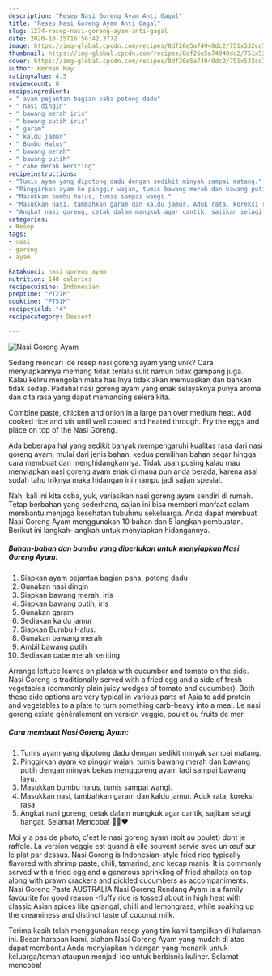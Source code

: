 ```yaml
---
description: "Resep Nasi Goreng Ayam Anti Gagal"
title: "Resep Nasi Goreng Ayam Anti Gagal"
slug: 1274-resep-nasi-goreng-ayam-anti-gagal
date: 2020-10-15T16:56:42.377Z
image: https://img-global.cpcdn.com/recipes/8df26e5a74940dc2/751x532cq70/nasi-goreng-ayam-foto-resep-utama.jpg
thumbnail: https://img-global.cpcdn.com/recipes/8df26e5a74940dc2/751x532cq70/nasi-goreng-ayam-foto-resep-utama.jpg
cover: https://img-global.cpcdn.com/recipes/8df26e5a74940dc2/751x532cq70/nasi-goreng-ayam-foto-resep-utama.jpg
author: Herman Ray
ratingvalue: 4.5
reviewcount: 8
recipeingredient:
- " ayam pejantan bagian paha potong dadu"
- " nasi dingin"
- " bawang merah iris"
- " bawang putih iris"
- " garam"
- " kaldu jamur"
- " Bumbu Halus"
- " bawang merah"
- " bawang putih"
- " cabe merah keriting"
recipeinstructions:
- "Tumis ayam yang dipotong dadu dengan sedikit minyak sampai matang."
- "Pinggirkan ayam ke pinggir wajan, tumis bawang merah dan bawang putih dengan minyak bekas menggoreng ayam tadi sampai bawang layu."
- "Masukkan bumbu halus, tumis sampai wangi."
- "Masukkan nasi, tambahkan garam dan kaldu jamur. Aduk rata, koreksi rasa."
- "Angkat nasi goreng, cetak dalam mangkuk agar cantik, sajikan selagi hangat. Selamat Mencoba! 🖐🏻❤"
categories:
- Resep
tags:
- nasi
- goreng
- ayam

katakunci: nasi goreng ayam 
nutrition: 140 calories
recipecuisine: Indonesian
preptime: "PT27M"
cooktime: "PT51M"
recipeyield: "4"
recipecategory: Dessert

---
```



![Nasi Goreng Ayam](https://img-global.cpcdn.com/recipes/8df26e5a74940dc2/751x532cq70/nasi-goreng-ayam-foto-resep-utama.jpg)

Sedang mencari ide resep nasi goreng ayam yang unik? Cara menyiapkannya memang tidak terlalu sulit namun tidak gampang juga. Kalau keliru mengolah maka hasilnya tidak akan memuaskan dan bahkan tidak sedap. Padahal nasi goreng ayam yang enak selayaknya punya aroma dan cita rasa yang dapat memancing selera kita.

Combine paste, chicken and onion in a large pan over medium heat. Add cooked rice and stir until well coated and heated through. Fry the eggs and place on top of the Nasi Goreng.

Ada beberapa hal yang sedikit banyak mempengaruhi kualitas rasa dari nasi goreng ayam, mulai dari jenis bahan, kedua pemilihan bahan segar hingga cara membuat dan menghidangkannya. Tidak usah pusing kalau mau menyiapkan nasi goreng ayam enak di mana pun anda berada, karena asal sudah tahu triknya maka hidangan ini mampu jadi sajian spesial.


Nah, kali ini kita coba, yuk, variasikan nasi goreng ayam sendiri di rumah. Tetap berbahan yang sederhana, sajian ini bisa memberi manfaat dalam membantu menjaga kesehatan tubuhmu sekeluarga. Anda dapat membuat Nasi Goreng Ayam menggunakan 10 bahan dan 5 langkah pembuatan. Berikut ini langkah-langkah untuk menyiapkan hidangannya.

<!--inarticleads1-->

##### Bahan-bahan dan bumbu yang diperlukan untuk menyiapkan Nasi Goreng Ayam:

1. Siapkan  ayam pejantan bagian paha, potong dadu
1. Gunakan  nasi dingin
1. Siapkan  bawang merah, iris
1. Siapkan  bawang putih, iris
1. Gunakan  garam
1. Sediakan  kaldu jamur
1. Siapkan  Bumbu Halus:
1. Gunakan  bawang merah
1. Ambil  bawang putih
1. Sediakan  cabe merah keriting


Arrange lettuce leaves on plates with cucumber and tomato on the side. Nasi Goreng is traditionally served with a fried egg and a side of fresh vegetables (commonly plain juicy wedges of tomato and cucumber). Both these side options are very typical in various parts of Asia to add protein and vegetables to a plate to turn something carb-heavy into a meal. Le nasi goreng existe généralement en version veggie, poulet ou fruits de mer. 

<!--inarticleads2-->

##### Cara membuat Nasi Goreng Ayam:

1. Tumis ayam yang dipotong dadu dengan sedikit minyak sampai matang.
1. Pinggirkan ayam ke pinggir wajan, tumis bawang merah dan bawang putih dengan minyak bekas menggoreng ayam tadi sampai bawang layu.
1. Masukkan bumbu halus, tumis sampai wangi.
1. Masukkan nasi, tambahkan garam dan kaldu jamur. Aduk rata, koreksi rasa.
1. Angkat nasi goreng, cetak dalam mangkuk agar cantik, sajikan selagi hangat. Selamat Mencoba! 🖐🏻❤


Moi y&#39;a pas de photo, c&#39;est le nasi goreng ayam (soit au poulet) dont je raffole. La version veggie est quand à elle souvent servie avec un œuf sur le plat par dessus. Nasi Goreng is Indonesian-style fried rice typically flavored with shrimp paste, chili, tamarind, and kecap manis. It is commonly served with a fried egg and a generous sprinkling of fried shallots on top along with prawn crackers and pickled cucumbers as accompaniments. Nasi Goreng Paste AUSTRALIA Nasi Goreng Rendang Ayam is a family favourite for good reason -fluffy rice is tossed about in high heat with classic Asian spices like galangal, chilli and lemongrass, while soaking up the creaminess and distinct taste of coconut milk. 

Terima kasih telah menggunakan resep yang tim kami tampilkan di halaman ini. Besar harapan kami, olahan Nasi Goreng Ayam yang mudah di atas dapat membantu Anda menyiapkan hidangan yang menarik untuk keluarga/teman ataupun menjadi ide untuk berbisnis kuliner. Selamat mencoba!

